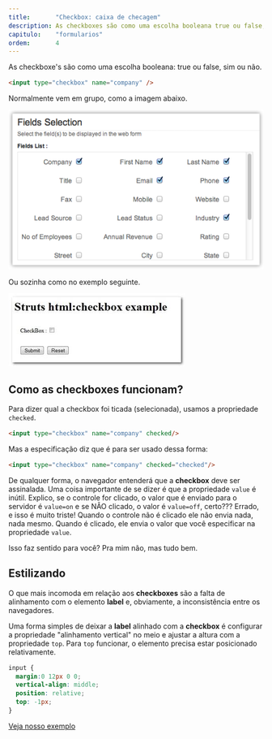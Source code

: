 ```yaml
---
title:       "Checkbox: caixa de checagem"
description: As checkboxes são como uma escolha booleana true ou false, sim ou não. Normalmente vem em grupo, mas também podem vir sozinhas.
capitulo:    "formularios"
ordem:       4
---
```


As checkboxe's são como uma escolha booleana: true ou false, sim ou não.

```html
<input type="checkbox" name="company" />
```

Normalmente vem em grupo, como a imagem abaixo.

![Ilustração de um campo do tipo checkbox](input-check.png "Ilustração de um campo do tipo checkbox")

Ou sozinha como no exemplo seguinte.

![Ilustração de um campo do tipo checkbox](input-check2.jpg "Ilustração de um campo do tipo checkbox")



## Como as checkboxes funcionam?

Para dizer qual a checkbox foi ticada (selecionada), usamos a propriedade `checked`.

```html
<input type="checkbox" name="company" checked/>
```

Mas a especificação diz que é para ser usado dessa forma:

```html
<input type="checkbox" name="company" checked="checked"/>
```

De qualquer forma, o navegador entenderá que a __checkbox__ deve ser assinalada. Uma coisa importante de se dizer é que
a propriedade `value` é inútil. Explico, se o controle for clicado, o valor que é enviado para o servidor é `value=on`
e se NÂO clicado, o valor é `value=off`, certo??? Errado, e isso é muito triste! Quando o controle não é clicado ele
não envia nada, nada mesmo. Quando é clicado, ele envia o valor que você especificar na propriedade `value`.

Isso faz sentido para você? Pra mim não, mas tudo bem.



## Estilizando

O que mais incomoda em relação aos __checkboxes__ são a falta de alinhamento com o elemento __label__ e, obviamente,
a inconsistência entre os navegadores.

Uma forma simples de deixar a __label__ alinhado com a __checkbox__ é configurar a propriedade "alinhamento vertical"
no meio e ajustar a altura com a propriedade `top`. Para `top` funcionar, o elemento precisa estar posicionado
relativamente.

```css
input {
  margin:0 12px 0 0;
  vertical-align: middle;
  position: relative;
  top: -1px;
}
```

<a href="exemplo.html" class="btn btn-primary">Veja nosso exemplo</a>